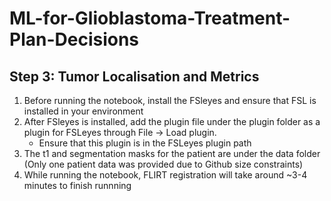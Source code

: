 # ML-for-Glioblastoma-Treatment-Plan-Decisions

## Step 3: Tumor Localisation and Metrics
1. Before running the notebook, install the FSleyes and ensure that FSL is installed in your environment
2. After FSleyes is installed, add the plugin file under the plugin folder as a plugin for FSLeyes through File -> Load plugin.
    * Ensure that this plugin is in the FSLeyes plugin path
3. The t1 and segmentation masks for the patient are under the data folder (Only one patient data was provided due to Github size constraints)
4. While running the notebook, FLIRT registration will take around ~3-4 minutes to finish runnning 
   
